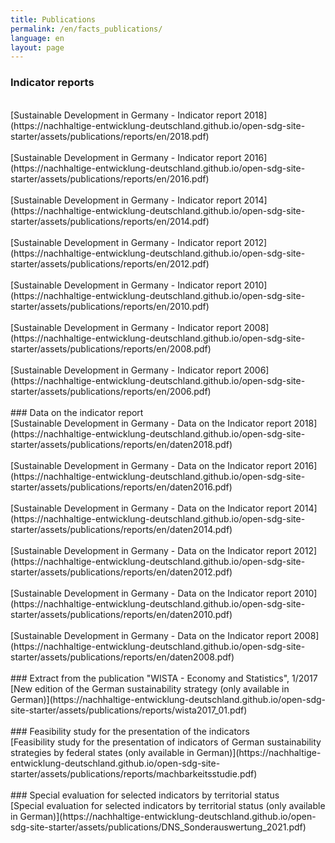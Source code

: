 ```yaml
---
title: Publications
permalink: /en/facts_publications/
language: en
layout: page
---
```


### Indicator reports
<br>
[Sustainable Development in Germany - Indicator report  2018](https://nachhaltige-entwicklung-deutschland.github.io/open-sdg-site-starter/assets/publications/reports/en/2018.pdf)
<br><br>
[Sustainable Development in Germany - Indicator report  2016](https://nachhaltige-entwicklung-deutschland.github.io/open-sdg-site-starter/assets/publications/reports/en/2016.pdf)
<br><br>
[Sustainable Development in Germany - Indicator report  2014](https://nachhaltige-entwicklung-deutschland.github.io/open-sdg-site-starter/assets/publications/reports/en/2014.pdf)
<br><br>
[Sustainable Development in Germany - Indicator report  2012](https://nachhaltige-entwicklung-deutschland.github.io/open-sdg-site-starter/assets/publications/reports/en/2012.pdf)
<br><br>
[Sustainable Development in Germany - Indicator report  2010](https://nachhaltige-entwicklung-deutschland.github.io/open-sdg-site-starter/assets/publications/reports/en/2010.pdf)
<br><br>
[Sustainable Development in Germany - Indicator report  2008](https://nachhaltige-entwicklung-deutschland.github.io/open-sdg-site-starter/assets/publications/reports/en/2008.pdf)
<br><br>
[Sustainable Development in Germany - Indicator report  2006](https://nachhaltige-entwicklung-deutschland.github.io/open-sdg-site-starter/assets/publications/reports/en/2006.pdf)
<br><br>
### Data on the indicator report
<br>
[Sustainable Development in Germany - Data on the Indicator report 2018](https://nachhaltige-entwicklung-deutschland.github.io/open-sdg-site-starter/assets/publications/reports/en/daten2018.pdf)
<br><br>
[Sustainable Development in Germany - Data on the Indicator report 2016](https://nachhaltige-entwicklung-deutschland.github.io/open-sdg-site-starter/assets/publications/reports/en/daten2016.pdf)
<br><br>
[Sustainable Development in Germany - Data on the Indicator report 2014](https://nachhaltige-entwicklung-deutschland.github.io/open-sdg-site-starter/assets/publications/reports/en/daten2014.pdf)
<br><br>
[Sustainable Development in Germany - Data on the Indicator report 2012](https://nachhaltige-entwicklung-deutschland.github.io/open-sdg-site-starter/assets/publications/reports/en/daten2012.pdf)
<br><br>
[Sustainable Development in Germany - Data on the Indicator report 2010](https://nachhaltige-entwicklung-deutschland.github.io/open-sdg-site-starter/assets/publications/reports/en/daten2010.pdf)
<br><br>
[Sustainable Development in Germany - Data on the Indicator report 2008](https://nachhaltige-entwicklung-deutschland.github.io/open-sdg-site-starter/assets/publications/reports/en/daten2008.pdf)
<br><br>
### Extract from the publication "WISTA - Economy and Statistics", 1/2017
<br>
[New edition of the German sustainability strategy (only available in German)](https://nachhaltige-entwicklung-deutschland.github.io/open-sdg-site-starter/assets/publications/reports/wista2017_01.pdf)
<br><br>
### Feasibility study for the presentation of the indicators
<br>
[Feasibility study for the presentation of indicators of German sustainability strategies by federal states (only available in German)](https://nachhaltige-entwicklung-deutschland.github.io/open-sdg-site-starter/assets/publications/reports/machbarkeitsstudie.pdf)
<br><br>
### Special evaluation for selected indicators by territorial status
<br>
[Special evaluation for selected indicators by territorial status (only available in German)](https://nachhaltige-entwicklung-deutschland.github.io/open-sdg-site-starter/assets/publications/DNS_Sonderauswertung_2021.pdf)
